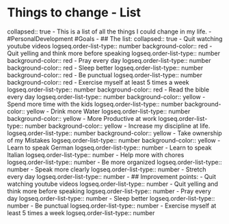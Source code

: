 # Things to change - List
collapsed:: true
	- This is a list of all the things I could change in my life.
	- #PersonalDevelopment #Goals
	- ## The list:
	  collapsed:: true
		- Quit watching youtube videos
		  logseq.order-list-type:: number
		  background-color:: red
		- Quit yelling and think more before speaking
		  logseq.order-list-type:: number
		  background-color:: red
		- Pray every day
		  logseq.order-list-type:: number
		  background-color:: red
		- Sleep better
		  logseq.order-list-type:: number
		  background-color:: red
		- Be punctual
		  logseq.order-list-type:: number
		  background-color:: red
		- Exercise myself at least 5 times a week
		  logseq.order-list-type:: number
		  background-color:: red
		- Read the bible every day
		  logseq.order-list-type:: number
		  background-color:: yellow
		- Spend more time with the kids
		  logseq.order-list-type:: number
		  background-color:: yellow
		- Drink more Water
		  logseq.order-list-type:: number
		  background-color:: yellow
		- More Productive at work
		  logseq.order-list-type:: number
		  background-color:: yellow
		- Increase my discipline at life.
		  logseq.order-list-type:: number
		  background-color:: yellow
		- Take ownership of my Mistakes
		  logseq.order-list-type:: number
		  background-color:: yellow
		- Learn to speak German
		  logseq.order-list-type:: number
		- Learn to speak Italian
		  logseq.order-list-type:: number
		- Help more with chores
		  logseq.order-list-type:: number
		- Be more organized
		  logseq.order-list-type:: number
		- Speak more clearly
		  logseq.order-list-type:: number
		- Stretch every day
		  logseq.order-list-type:: number
	- ## Improvement points:
		- Quit watching youtube videos
		  logseq.order-list-type:: number
		- Quit yelling and think more before speaking
		  logseq.order-list-type:: number
		- Pray every day
		  logseq.order-list-type:: number
		- Sleep better
		  logseq.order-list-type:: number
		- Be punctual
		  logseq.order-list-type:: number
		- Exercise myself at least 5 times a week
		  logseq.order-list-type:: number